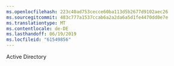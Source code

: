 ```yaml
---
ms.openlocfilehash: 223c40ad753cecce60ba113d5b2677d9102aec26
ms.sourcegitcommit: 483c777a1537ccab6a2a2da6a5d1fe4470dd0e7e
ms.translationtype: MT
ms.contentlocale: de-DE
ms.lasthandoff: 06/19/2019
ms.locfileid: "61549856"
---
```

Active Directory